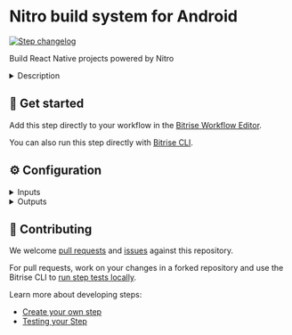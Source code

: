 # Nitro build system for Android

[![Step changelog](https://shields.io/github/v/release/nitro-build/bitrise-step-nitro-android?include_prereleases&label=changelog&color=blueviolet)](https://github.com/nitro-build/bitrise-step-nitro-android/releases)

Build React Native projects powered by Nitro


<details>
<summary>Description</summary>

This step allows you to easily run the Nitro builder by providing input parameters in a friendly way

</details>

## 🧩 Get started

Add this step directly to your workflow in the [Bitrise Workflow Editor](https://devcenter.bitrise.io/steps-and-workflows/steps-and-workflows-index/).

You can also run this step directly with [Bitrise CLI](https://github.com/bitrise-io/bitrise).

## ⚙️ Configuration

<details>
<summary>Inputs</summary>

| Key | Description | Flags | Default |
| --- | --- | --- | --- |
| `root_directory` | The directory within your project, in which your code is located. Leave this field empty if your code is not located in a subdirectory |  | `./` |
| `flavor` | Set product flavor for Gradle build variant |  |  |
| `version_name` | The version name for the app |  |  |
| `version_code` | The version code for the app |  |  |
| `disable_version_name_from_package_json` | By default will get the 'version' field from package.json and set the version name |  |  |
| `disable_version_code_auto_generation` | By default will generate a timestamp based number and set the version code |  |  |
| `keystore_url` | Keystore url |  | `$BITRISEIO_ANDROID_KEYSTORE_URL` |
| `keystore_password` | Keystore password | sensitive | `$BITRISEIO_ANDROID_KEYSTORE_PASSWORD` |
| `keystore_key_alias` | Keystore alias |  | `$BITRISEIO_ANDROID_KEYSTORE_ALIAS` |
| `keystore_key_password` | Keystore key password | sensitive | `$BITRISEIO_ANDROID_KEYSTORE_PRIVATE_KEY_PASSWORD` |
| `cache_provider` | Choose the provider where cache artifacts will be persisted: - `fs`: File system - `s3`: Amazon - Simple Storage Service |  | `s3` |
| `disable_cache` | When setting this option to `yes` build cache optimizations won't be performed |  | `$NITRO_DISABLE_CACHE` |
| `cache_env_var_lookup_keys` | A list of `\|` separated values with env variable keys to lookup to determine whether the build should be cached or not |  |  |
| `cache_file_lookup_paths` | A list of `\|` separated value paths (relative to the root of the repo or absolute) to lookup in order to determine whether the build should be cached or not |  |  |
| `disable_metro_cache` | Setting this field to yes will disable the React Native Metro cache feature |  | `$NITRO_DISABLE_METRO_CACHE` |
| `pre_install_command` | Run command prior to install project dependencies (e.g. `rm -rf ./some-folder`) |  |  |
| `pre_build_command` | Run command prior to start building the app (e.g. `yarn tsc && yarn test`) |  |  |
| `post_build_command` | Run command once build successfully finished (e.g. `yarn publish`) |  |  |
| `output_directory` | The path to the directory where to place all of Nitro's output files |  | `$BITRISE_DEPLOY_DIR` |
| `entry_file` | The entry file for bundle generation |  | `$ENTRY_FILE` |
| `verbose` | Enable verbose logs |  |  |
| `fail_safe` | Runing the app in this mode allows you to prevent the build to fail but you can check the status in further steps |  | `$NITRO_FAIL_SAFE` |
</details>

<details>
<summary>Outputs</summary>

| Environment Variable | Description |
| --- | --- |
| `NITRO_BUILD_STATUS` | The status of the latest build (success / failure) |
| `NITRO_OUTPUT_DIR` | The path to the directory where to place all of Nitro's output files |
| `NITRO_LOGS_PATH` | The full path to access the build log |
| `NITRO_DEPLOY_PATH` | The full path to access the build artifacts |
| `NITRO_SUMMARY_PATH` | The full path to access the build summary report |
</details>

## 🙋 Contributing

We welcome [pull requests](https://github.com/nitro-build/bitrise-step-nitro-android/pulls) and [issues](https://github.com/nitro-build/bitrise-step-nitro-android/issues) against this repository.

For pull requests, work on your changes in a forked repository and use the Bitrise CLI to [run step tests locally](https://devcenter.bitrise.io/bitrise-cli/run-your-first-build/).

Learn more about developing steps:

- [Create your own step](https://devcenter.bitrise.io/contributors/create-your-own-step/)
- [Testing your Step](https://devcenter.bitrise.io/contributors/testing-and-versioning-your-steps/)
